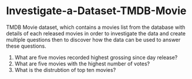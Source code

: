 # Investigate-a-Dataset-TMDB-Movie
TMDB Movie dataset, which contains a movies list from the database with details of each released movies in order to investigate the data and create multiple questions then to discover how the data can be used to answer these questions.

1. What are five movies recorded highest grossing since day release?
2. What are five movies with the highest number of votes?
3. What is the distrubtion of top ten movies?
